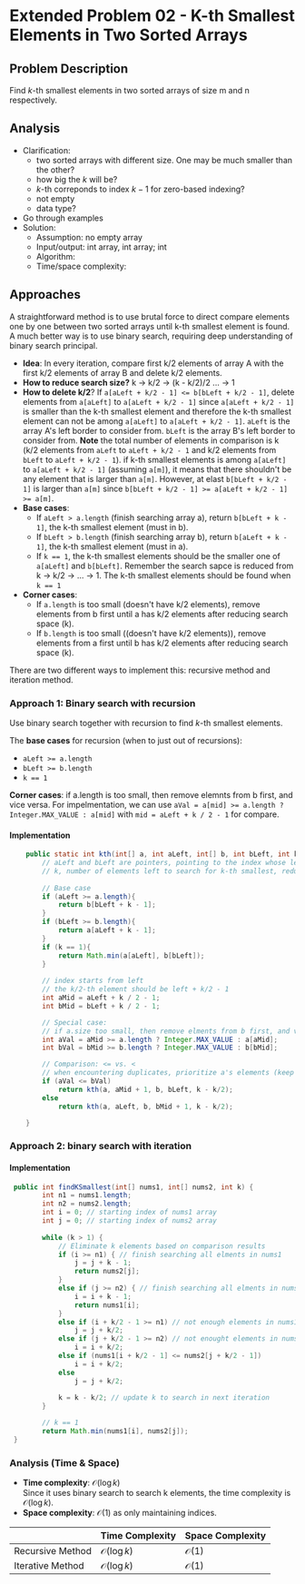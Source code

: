 # Extended Problem 02 - K-th Smallest Elements in Two Sorted Arrays 

## Problem Description
Find $k$-th smallest elements in two sorted arrays of size m and n respectively. 

## Analysis
* Clarification:
    - two sorted arrays with different size. One may be much smaller than the other?
    - how big the $k$ will be?
    - $k$-th correponds to index $k-1$ for zero-based indexing?
    - not empty
    - data type?
 * Go through examples
 * Solution:
    - Assumption: no empty array
    - Input/output: int array, int array; int
    - Algorithm:
    - Time/space complexity:

## Approaches
A straightforward method is to use brutal force to direct compare elements one by one between two sorted arrays until k-th smallest element is found. A much better way is to use binary search, requiring deep understanding of binary search principal. 
* **Idea**: In every iteration, compare first k/2 elements of array A with the first k/2 elements of array B and delete k/2 elements.
* **How to reduce search size?** k -> k/2 -> (k - k/2)/2 ... -> 1
* **How to delete k/2**? If `a[aLeft + k/2 - 1] <= b[bLeft + k/2 - 1]`, delete elements from `a[aLeft]` to `a[aLeft + k/2 - 1]` since `a[aLeft + k/2 - 1]` is smaller than the k-th smallest element and therefore the k-th smallest element can not be among `a[aLeft]` to `a[aLeft + k/2 - 1]`. `aLeft` is the array A's left border to consider from. `bLeft` is the array B's left border to consider from.  **Note** the total number of elements in comparison is k (k/2 elements from `aLeft` to `aLeft + k/2 - 1` and k/2 elements from `bLeft` to `aLeft + k/2 - 1`). if k-th smallest elements is among `a[aLeft]` to `a[aLeft + k/2 - 1]` (assuming `a[m]`), it means that there shouldn't be any element that is larger than `a[m]`. However, at elast `b[bLeft + k/2 - 1]` is larger than `a[m]` since `b[bLeft + k/2 - 1] >= a[aLeft + k/2 - 1] >= a[m]`.
* **Base cases**:
    - If `aLeft > a.length` (finish searching array a), return `b[bLeft + k - 1]`, the k-th smallest element (must in b). 
    - If `bLeft > b.length` (finish searching array b), return `b[aLeft + k - 1]`, the k-th smallest element (must in a). 
    - If `k == 1`,  the k-th smallest elements should be the smaller one of `a[aLeft]` and `b[bLeft]`. Remember the search sapce is reduced from k -> k/2 -> ... -> 1. The k-th smallest elements should be found when `k == 1` 
* **Corner cases**:
    - If `a.length` is too small (doesn't have k/2 elements), remove elements from b first until a has k/2 elements after reducing search space (k).
    - If `b.length` is too small ((doesn't have k/2 elements)), remove elements from a first until b has k/2 elements after reducing search space (k).

There are two different ways to implement this: recursive method and iteration method. 

### Approach 1: Binary search with recursion  
Use binary search together with recursion to find $k$-th smallest elements.

The **base cases** for recursion (when to just out of recursions):
* `aLeft >= a.length`
* `bLeft >= b.length`
* `k == 1`

**Corner cases**: if a.length is too small, then remove elemnts from b first, and vice versa. For impelmentation, we can use `aVal = a[mid] >= a.length ? Integer.MAX_VALUE : a[mid]` with `mid = aLeft + k / 2 - 1` for compare.  


#### Implementation
```java
    public static int kth(int[] a, int aLeft, int[] b, int bLeft, int k){
        // aLeft and bLeft are pointers, pointing to the index whose left elments are excluded 
        // k, number of elements left to search for k-th smallest, reduced by half each iteration
        
        // Base case
        if (aLeft >= a.length){
            return b[bLeft + k - 1];
        }
        if (bLeft >= b.length){
            return a[aLeft + k - 1];
        } 
        if (k == 1){
            return Math.min(a[aLeft], b[bLeft]);
        }
        
        // index starts from left
        // the k/2-th element should be left + k/2 - 1
        int aMid = aLeft + k / 2 - 1;
        int bMid = bLeft + k / 2 - 1;

        // Special case:
        // if a.size too small, then remove elments from b first, and vice versa.
        int aVal = aMid >= a.length ? Integer.MAX_VALUE : a[aMid];
        int bVal = bMid >= b.length ? Integer.MAX_VALUE : b[bMid];

        // Comparison: <= vs. <
        // when encountering duplicates, prioritize a's elements (keep a's elements and remove b's first)
        if (aVal <= bVal)
            return kth(a, aMid + 1, b, bLeft, k - k/2);
        else
            return kth(a, aLeft, b, bMid + 1, k - k/2);

    }
```

### Approach 2: binary search with iteration
#### Implementation
```java
 public int findKSmallest(int[] nums1, int[] nums2, int k) {        
        int n1 = nums1.length;
        int n2 = nums2.length;
        int i = 0; // starting index of nums1 array
        int j = 0; // starting index of nums2 array
          
        while (k > 1) {
            // Eliminate k elements based on comparison results
            if (i >= n1) { // finish searching all elments in nums1
                j = j + k - 1;
                return nums2[j];
            }
            else if (j >= n2) { // finish searching all elments in nums1
                i = i + k - 1;
                return nums1[i];
            }
            else if (i + k/2 - 1 >= n1) // not enough elements in nums1
                j = j + k/2;
            else if (j + k/2 - 1 >= n2) // not enought elements in nums2
                i = i + k/2;
            else if (nums1[i + k/2 - 1] <= nums2[j + k/2 - 1])
                i = i + k/2;
            else
                j = j + k/2;
            
            k = k - k/2; // update k to search in next iteration
        }

        // k == 1 
        return Math.min(nums1[i], nums2[j]);
 }
```

### Analysis (Time & Space)
* **Time complexity**: $\mathcal{O}(\log k)$  
Since it uses binary search to search k elements, the time complexity is $\mathcal{O}(\log k)$.
* **Space complexity**: $\mathcal{O}(1)$ as only maintaining indices.  

|     | Time Complexity | Space Complexity  
| ----- | ----- | ----- |  
| Recursive Method| $\mathcal{O}(\log k)$ | $\mathcal{O}(1)$ |  
| Iterative Method | $\mathcal{O}(\log k)$ | $\mathcal{O}(1)$ | 


